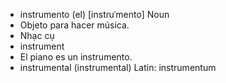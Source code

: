 - instrumento (el)	[instɾuˈmento]	Noun
- Objeto para hacer música.
- Nhạc cụ
- instrument
- El piano es un instrumento.
- instrumental (instrumental)	Latin: instrumentum